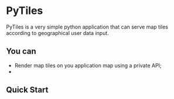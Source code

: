 # PyTiles

PyTiles is a very simple python application that can serve map tiles according to geographical user data input.

## You can 
* Render map tiles on you application map using a private API;
*  

## Quick Start

